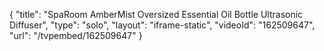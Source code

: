 {
    "title": "SpaRoom AmberMist Oversized Essential Oil Bottle Ultrasonic Diffuser",
    "type": "solo",
    "layout": "iframe-static",
    "videoId": "162509647",
    "url": "\/tvpembed\/162509647"
}